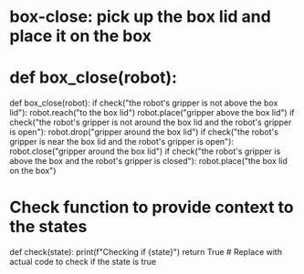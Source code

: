 # box-close: pick up the box lid and place it on the box
# def box_close(robot):
def box_close(robot):
    if check("the robot's gripper is not above the box lid"):
        robot.reach("to the box lid")
        robot.place("gripper above the box lid")
    if check("the robot's gripper is not around the box lid and the robot's gripper is open"):
        robot.drop("gripper around the box lid")
    if check("the robot's gripper is near the box lid and the robot's gripper is open"):
        robot.close("gripper around the box lid")
    if check("the robot's gripper is above the box and the robot's gripper is closed"):
        robot.place("the box lid on the box") 

# Check function to provide context to the states
def check(state):
    print(f"Checking if {state}")
    return True    # Replace with actual code to check if the state is true